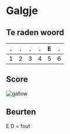 # Galgje

## Te raden woord

|.|.|.|.|E|.|
|-|-|-|-|-|-|
|1|2|3|4|5|6|

## Score
![gallow](./images/2.png)

## Beurten
E D = fout